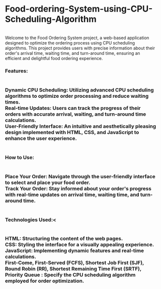 # Food-ordering-System-using-CPU-Scheduling-Algorithm
<br/>
Welcome to the Food Ordering System project, a web-based application designed to optimize the ordering process using CPU scheduling algorithms. This project provides users with precise information about their order's arrival time, waiting time, and turn-around time, ensuring an efficient and delightful food ordering experience.
<br/>
<h3> Features: <h3/> <br/>
Dynamic CPU Scheduling: Utilizing advanced CPU scheduling algorithms to optimize order processing and reduce waiting times.
<br/>
Real-time Updates: Users can track the progress of their orders with accurate arrival, waiting, and turn-around time calculations.<br/>
User-Friendly Interface: An intuitive and aesthetically pleasing design implemented with HTML, CSS, and JavaScript to enhance the user experience.<br/>
<br/>
<h3>How to Use: <h3/> <br/>
Place Your Order: Navigate through the user-friendly interface to select and place your food order.<br/>
Track Your Order: Stay informed about your order's progress with real-time updates on arrival time, waiting time, and turn-around time.<br/>
<br/>
<h3>Technologies Used:<<h3/><br/>
HTML: Structuring the content of the web pages.<br/>
CSS: Styling the interface for a visually appealing experience.<br/>
JavaScript: Implementing dynamic features and real-time calculations.<br/>
First-Come, First-Served (FCFS),  Shortest Job First (SJF), Round Robin (RR), Shortest Remaining Time First (SRTF),  Priority Queue : Specify the CPU scheduling algorithm employed for order optimization.
